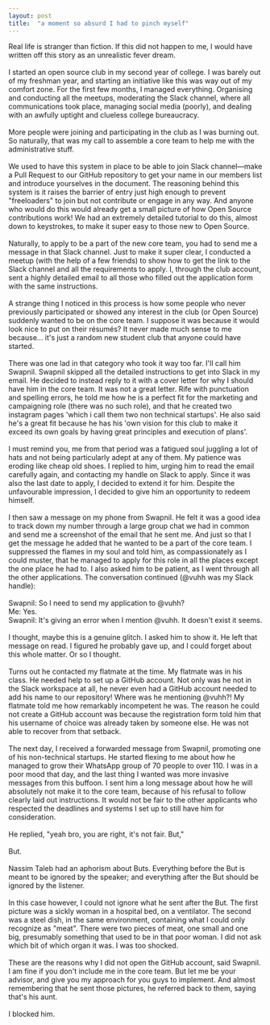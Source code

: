 ```yaml
---
layout: post
title:  "a moment so absurd I had to pinch myself"
---
```


<div dir="ltr"><div id="gmail-:1ea" class="gmail-a3s gmail-aiL"><div dir="ltr">Real life is stranger 
than fiction. If this did not happen to me, I would have written off 
this story as an unrealistic fever dream.<br><br>I started an open 
source club in my second year of college. I was barely out of my 
freshman year, and starting an initiative like this was way out of my 
comfort zone. For the first few months, I managed everything. Organising
 and conducting all the meetups, moderating the Slack channel, where all
 communications took place, managing social media (poorly), and dealing 
with an awfully uptight and clueless college bureaucracy.<br><br>More 
people were joining and participating in the club as I was burning out. 
So naturally, that was my call to assemble a core team to help me with 
the administrative stuff.<br><br>We used to have this system in place to
 be able to join Slack channel—make a Pull Request to our GitHub 
repository to get your name in our members list and introduce yourselves
 in the document. The reasoning behind this system is it raises the 
barrier of entry just high enough to prevent &quot;freeloaders&quot; to join but 
not contribute or engage in any way. And anyone who would do this would 
already get a small picture of how Open Source contributions work! We 
had an extremely detailed tutorial to do this, almost down to 
keystrokes, to make it super easy to those new to Open Source.<br><br>Naturally,
 to apply to be a part of the new core team, you had to send me a 
message in that Slack channel. Just to make it super clear, I conducted a
 meetup (with the help of a few friends) to show how to get the link to 
the Slack channel and all the requirements to apply. I, through the club
 account, sent a highly detailed email to all those who filled out the 
application form with the same instructions.<br><br>A strange thing I 
noticed in this process is how some people who never previously 
participated or showed any interest in the club (or Open Source) 
suddenly wanted to be on the core team. I suppose it was because it 
would look nice to put on their résumés? It never made much sense to me 
because... it&#39;s just a random new student club that anyone could have 
started.<br><br>There was one lad in that category who took it way too 
far. I&#39;ll call him Swapnil. Swapnil skipped all the detailed 
instructions to get into Slack in my email. He decided to instead reply 
to it with a cover letter for why I should have him in the core team. It
 was not a great letter. Rife with punctuation and spelling errors, he 
told me how he is a perfect fit for the marketing and campaigning role 
(there was no such role), and that he created two instagram pages &#39;which
 i call them two non technical startups&#39;. He also said he&#39;s a great fit 
because he has his &#39;own vision for this club to make it exceed its own 
goals by having great principles and execution of plans&#39;.<br><br>I must 
remind you, me from that period was a fatigued soul juggling a lot of 
hats and not being particularly adept at any of them. My patience was
 eroding like cheap old shoes. I replied to him, urging him to read the 
email carefully again, and contacting my handle on Slack to apply. Since
 it was also the last date to apply, I decided to extend it for him. 
Despite the unfavourable impression, I decided to give him an 
opportunity to redeem himself.<br><br>I then saw a message on my phone 
from Swapnil. He felt it was a good idea to track down my number through
 a large group chat we had in common and send me a screenshot of the 
email that he sent me. And just so that I get the message he added that 
he wanted to be a part of the core team. I suppressed the flames in my 
soul and told him, as compassionately as I could muster, that he managed
 to apply for this role in all the places except the one place he had 
to. I also asked him to be patient, as I went through all the other 
applications. The conversation continued (@vuhh was my Slack handle):<br><br>Swapnil: So I need to send my application to @vuhh?<br>Me: Yes.<br>Swapnil: It&#39;s giving an error when I mention @vuhh. It doesn&#39;t exist it seems.<br><br>I
 thought, maybe this is a genuine glitch. I asked him to show it. He 
left that message on read. I figured he probably gave up, and I could 
forget about this whole matter. Or so I thought.<br><br>Turns out he 
contacted my flatmate at the time. My flatmate was in his class. He 
needed help to set up a GitHub account. Not only was he not in the Slack
 workspace at all, he never even had a GitHub account needed to add his 
name to our repository! Where was he mentioning @vuhh?! My flatmate told
 me how remarkably incompetent he was. The reason he could not create a 
GitHub account was because the registration form told him that his 
username of choice was already taken by someone else. He was not able to
 recover from that setback.<br><br>The next day, I received a forwarded 
message from Swapnil, promoting one of his non-technical startups. He 
started flexing to me about how he managed to grow their WhatsApp group 
of 70 people to over 110. I was in a poor mood that day, and the last 
thing I wanted was more invasive messages from this buffoon. I sent him a
 long message about how he will absolutely not make it to the core team,
 because of his refusal to follow clearly laid out instructions. It 
would not be fair to the other applicants who respected the deadlines 
and systems I set up to still have him for consideration.<br><br><div>He replied, &quot;yeah bro, you are right, it&#39;s not fair. But,&quot;</div><div><br></div><div>But.</div><div><br></div><div>Nassim Taleb had an aphorism about Buts. <span>Everything before </span><span>the</span><span> But</span><span> is meant to be ignored by </span><span>the</span><span> speaker; and everything </span><span>after</span><span> </span><span>the</span><span> But</span><span> should be ignored by </span><span>the</span><span> listener.</span></div><div><span><br></span></div><div><span>In
 this case however, I could not ignore what he sent after the But. The 
first picture was a sickly woman in a hospital bed, on a ventilator. The
 second was a steel dish, in the same environment, containing what I 
could only recognize as &quot;meat&quot;. There were two pieces of meat, one small
 and one big, presumably something that used to be in that poor woman. I
 did not ask which bit of which organ it was. I was too shocked.</span></div><div><span><br></span></div><div><span>These
 are the reasons why I did not open the GitHub account, said Swapnil. I 
am fine if you don&#39;t include me in the core team. But let me be your 
advisor, and give you my approach for you guys to implement. And almost 
remembering that he sent those pictures, he referred back to them, 
saying that&#39;s his aunt.<br></span></div><div><span><br></span></div><div><span>I blocked him.</span></div></div></div></div>
